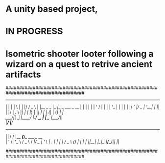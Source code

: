 # A unity based project,
# IN PROGRESS
# Isometric shooter looter following a wizard on a quest to retrive ancient artifacts


#####################################################################################
 _   _ _   _ _  _____    _             ___                 
| | | | \ | | |/ / _ \  | |__  _   _  |_ _|__ _  ___  _ __ 
| | | |  \| | ' / | | | | '_ \| | | |  | |/ _` |/ _ \| '__|
| |_| | |\  | . \ |_| | | |_) | |_| |  | | (_| | (_) | |   
 \___/|_| \_|_|\_\___/  |_.__/ \__, | |___\__, |\___/|_|   
                               |___/      |___/            
 _  ___          _                 
| |/ / |__   ___(_)___  ___  _ __  
| ' /| '_ \ / _ \ / __|/ _ \| '_ \ 
| . \| | | |  __/ \__ \ (_) | | | |
|_|\_\_| |_|\___|_|___/\___/|_| |_|
                                   
#####################################################################################
